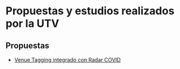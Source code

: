 # Propuestas y estudios realizados por la UTV
## Propuestas
- [Venue Tagging integrado con Radar COVID](https://github.com/utvoluntariado/utv-propuestas/blob/main/%5BUTV%5D%20Venue%20Tagging.pdf)
